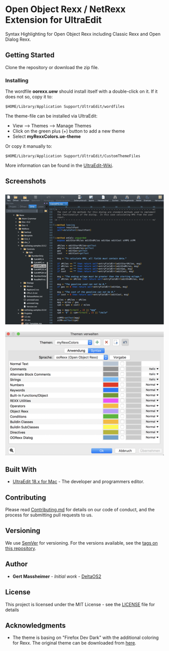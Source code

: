 # Open Object Rexx / NetRexx Extension for UltraEdit

Syntax Highlighting for Open Object Rexx including Classic Rexx and Open Dialog Rexx.

## Getting Started

Clone the repository or download the zip file.

### Installing

The wordfile **oorexx.uew** should install itself with a double-click on it. If it does not so, copy it to:

```
$HOME/Library/Application Support/UltraEdit/wordfiles
```

The theme-file can be installed via UltraEdit:  

* View --> Themes --> Manage Themes
* Click on the green plus (+) button to add a new theme
* Select **myRexxColors.ue-theme**

Or copy it manually to:  

```
$HOME/Library/Application Support/UltraEdit/CustomThemeFiles
```

More information can be found in the [UltraEdit-Wiki][3].


## Screenshots

![Empty form][image-1]
---
![Filled form][image-2]

## Built With

* [UltraEdit 18.x for Mac][2] - The developer and programmers editor.

## Contributing

Please read [Contributing.md](Contributing.md) for details on our code of conduct, and the process for submitting pull requests to us.

## Versioning

We use [SemVer](http://semver.org/) for versioning. For the versions available, see the [tags on this repository](https://github.com/DeltaOS2/ultraedit_rexx-syntax/tags).

## Author

* **Gert Massheimer** - *Initial work* - [DeltaOS2](https://github.com/DeltaOS2)

## License

This project is licensed under the MIT License - see the [LICENSE](LICENSE) file for details

## Acknowledgments

* The theme is basing on "Firefox Dev Dark" with the additional coloring for Rexx. The original theme can be downloaded from [here][1].


[1]:https://www.ultraedit.com/downloads/extras/themes.html
[2]:https://www.ultraedit.com
[3]:http://wiki.ultraedit.com/Manage_themes
[4]:https://github.com/DeltaOS2/bootstrap4-contact-form/Contributing.md

[image-1]:screenshots/editor.png?raw=true
[image-2]:screenshots/themes.png?raw=true
